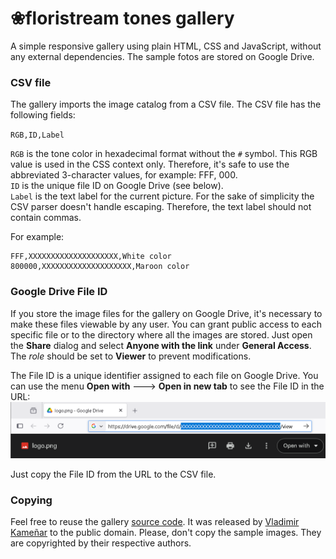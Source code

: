 # ❀floristream tones gallery

A simple responsive gallery using plain HTML, CSS and JavaScript, without any external dependencies. The sample fotos are stored on Google Drive.  

### CSV file

The gallery imports the image catalog from a CSV file. The CSV file has the following fields:

`RGB,ID,Label`

`RGB` is the tone color in hexadecimal format without the `#` symbol.
This RGB value is used in the CSS context only. Therefore, it's safe to use the abbreviated 3-character values, for example: FFF, 000.  
`ID` is the unique file ID on Google Drive (see below).  
`Label` is the text label for the current picture. For the sake of simplicity the CSV parser doesn't handle escaping.
Therefore, the text label should not contain commas.  

For example:

```
FFF,XXXXXXXXXXXXXXXXXXXX,White color
800000,XXXXXXXXXXXXXXXXXXXX,Maroon color
```

### Google Drive File ID

If you store the image files for the gallery on Google Drive, it's necessary to make these files viewable by any user.
You can grant public access to each specific file or to the directory where all the images are stored. Just open
the **Share** dialog and select **Anyone with the link** under **General Access**. The *role* should be set to **Viewer**
to prevent modifications.  

The File ID is a unique identifier assigned to each file on Google Drive. You can use the menu **Open with** 🡒 **Open in new tab**
to see the File ID in the URL:  
![File ID](img/file_id.png)

Just copy the File ID from the URL to the CSV file.  

### Copying

Feel free to reuse the gallery [source code](src/gallery.js). It was released by [Vladimir Kameñar](https://github.com/vkamenar) to the public domain.
Please, don't copy the sample images. They are copyrighted by their respective authors.  
